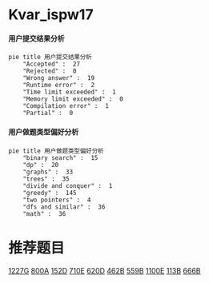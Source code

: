 # Kvar_ispw17

<!-- tabs:start -->



#### **用户提交结果分析**

```mermaid
pie title 用户提交结果分析
    "Accepted" :  27
    "Rejected" :  0
    "Wrong answer" :  19
    "Runtime error" :  2
    "Time limit exceeded" :  1
    "Memory limit exceeded" :  0
    "Compilation error" :  1
    "Partial" :  0
```

#### **用户做题类型偏好分析**

```mermaid
pie title 用户做题类型偏好分析
    "binary search" :  15
    "dp" :  20
    "graphs" :  33
    "trees" :  35
    "divide and conquer" :  1
    "greedy" :  145
    "two pointers" :  4
    "dfs and similar" :  36
    "math" :  36
```



<!-- tabs:end -->
# 推荐题目
[1227G](https://codeforces.com/contest/1227/problem/G)
[800A](https://codeforces.com/contest/800/problem/A)
[152D](https://codeforces.com/contest/152/problem/D)
[710E](https://codeforces.com/contest/710/problem/E)
[620D](https://codeforces.com/contest/620/problem/D)
[462B](https://codeforces.com/contest/462/problem/B)
[559B](https://codeforces.com/contest/559/problem/B)
[1100E](https://codeforces.com/contest/1100/problem/E)
[113B](https://codeforces.com/contest/113/problem/B)
[666B](https://codeforces.com/contest/666/problem/B)
